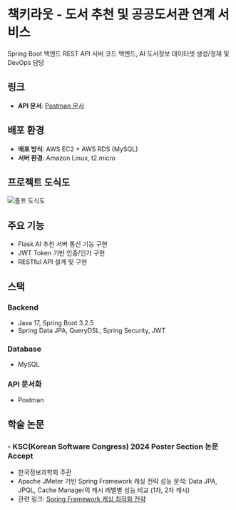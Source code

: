 # 책키라웃 - 도서 추천 및 공공도서관 연계 서비스
Spring Boot 백엔드 REST API 서버 코드 
백엔드, AI 도서정보 데이터셋 생성/정제 및 DevOps 담당
## 링크
- **API 문서**: [Postman 문서](https://documenter.getpostman.com/view/32521050/2sAXjQ1AKk)
## 배포 환경
- **배포 방식**: AWS EC2 + AWS RDS (MySQL)
- **서버 환경**: Amazon Linux, t2.micro

## 프로젝트 도식도

![졸프 도식도](https://res.cloudinary.com/dtrxriyea/image/upload/v1751883671/markdonw/ev5amliqzc2jeg0ztkoe.png)

## 주요 기능
- Flask AI 추천 서버 통신 기능 구현
- JWT Token 기반 인증/인가 구현
- RESTful API 설계 및 구현

## 스택
### Backend
- Java 17, Spring Boot 3.2.5
- Spring Data JPA, QueryDSL, Spring Security, JWT

### Database
- MySQL

### API 문서화
- Postman

## 학술 논문
### - KSC(Korean Software Congress) 2024 Poster Section 논문 Accept
- 한국정보과학회 주관
- Apache JMeter 기반 Spring Framework 캐싱 전략 성능 분석: Data JPA, JPQL, Cache Manager의 캐시 레벨별 성능 비교 (1차, 2차 캐시)
- 관련 링크: [Spring Framework 캐싱 최적화 전략](https://www.riss.kr/search/detail/DetailView.do?p_mat_type=1a0202e37d52c72d&control_no=cd9dc3cecb211246b7998d826d417196&keyword=)

